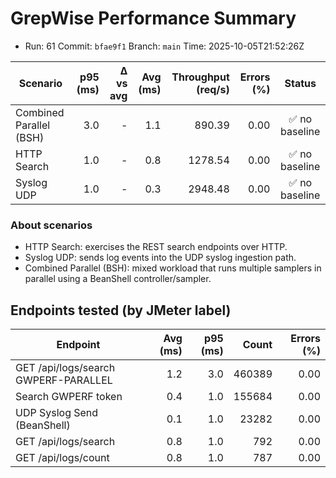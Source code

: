 # GrepWise Performance Summary
- Run: 61  Commit: `bfae9f1`  Branch: `main`  Time: 2025-10-05T21:52:26Z

| Scenario | p95 (ms) | Δ vs avg | Avg (ms) | Throughput (req/s) | Errors (%) | Status |
|---|---:|---:|---:|---:|---:|:--:|
| Combined Parallel (BSH) | 3.0 | - | 1.1 | 890.39 | 0.00 | ✅ no baseline |
| HTTP Search | 1.0 | - | 0.8 | 1278.54 | 0.00 | ✅ no baseline |
| Syslog UDP | 1.0 | - | 0.3 | 2948.48 | 0.00 | ✅ no baseline |

### About scenarios

- HTTP Search: exercises the REST search endpoints over HTTP.
- Syslog UDP: sends log events into the UDP syslog ingestion path.
- Combined Parallel (BSH): mixed workload that runs multiple samplers in parallel using a BeanShell controller/sampler.

## Endpoints tested (by JMeter label)

| Endpoint | Avg (ms) | p95 (ms) | Count | Errors (%) |
|---|---:|---:|---:|---:|
| GET /api/logs/search GWPERF-PARALLEL | 1.2 | 3.0 | 460389 | 0.00 |
| Search GWPERF token | 0.4 | 1.0 | 155684 | 0.00 |
| UDP Syslog Send (BeanShell) | 0.1 | 1.0 | 23282 | 0.00 |
| GET /api/logs/search | 0.8 | 1.0 | 792 | 0.00 |
| GET /api/logs/count | 0.8 | 1.0 | 787 | 0.00 |

